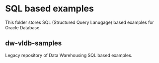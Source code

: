# SQL based examples
This folder stores SQL (Structured Query Lanugage) based examples for Oracle Database.

## dw-vldb-samples
Legacy repository of Data Warehousing SQL based examples.
